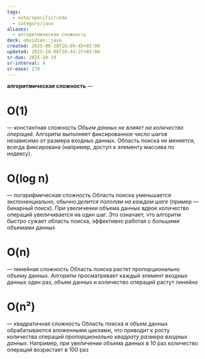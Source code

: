 ```yaml
---
tags:
  - note/specific/code
  - category/java
aliases:
  - алгоритмическая сложность
deck: obsidian::java
created: 2025-06-18T16:09:45+03:00
updated: 2025-10-06T18:44:27+03:00
sr-due: 2025-10-10
sr-interval: 4
sr-ease: 270
---
```


**алгоритмическая сложность**
—
# O(1)
— константная сложность
*Объем данных не влияет на количество операций*. Алгоритм выполняет фиксированное число шагов независимо от размера входных данных. Область поиска не меняется, всегда фиксирована (например, доступ к элементу массива по индексу).

# O(log n)
— логарифмическая сложность
Область поиска уменьшается экспоненциально, обычно *делится пополам на каждом шаге* (пример — бинарный поиск). При увеличении объема данных вдвое количество операций увеличивается на один шаг. Это означает, что алгоритм быстро сужает область поиска, эффективно работая с большими объемами данных

# O(n)
— линейная сложность
Область поиска растет пропорционально объему данных. Алгоритм просматривает каждый элемент входных данных один раз, объем данных и количество операций растут линейно

# O(n²)
— квадратичная сложность
Область поиска и объем данных обрабатываются вложенными циклами, что приводит к росту количества операций *пропорционально квадрату размера входных данных*. Например, при увеличении объема данных в 10 раз количество операций возрастает в 100 раз
